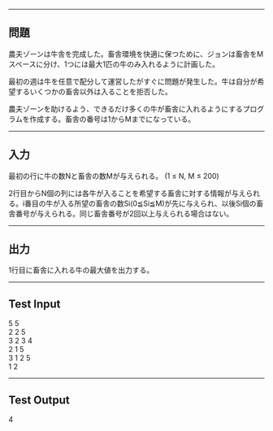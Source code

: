 -----------
問題
-----------
農夫ゾーンは牛舎を完成した。畜舎環境を快適に保つために、ジョンは畜舎をMスペースに分け、1つには最大1匹の牛のみ入れるように計画した。

最初の週は牛を任意で配分して運営したがすぐに問題が発生した。牛は自分が希望するいくつかの畜舎以外は入ることを拒否した。

農夫ゾーンを助けるよう、できるだけ多くの牛が畜舎に入れるようにするプログラムを作成する。畜舎の番号は1からMまでになっている。

-----------
入力
-----------
最初の行に牛の数Nと畜舎の数Mが与えられる。 (1 ≤ N, M ≤ 200)

2行目からN個の列には各牛が入ることを希望する畜舎に対する情報が与えられる。i番目の牛が入る所望の畜舎の数Si(0≦Si≦M)が先に与えられ、以後Si個の畜舎番号が与えられる。同じ畜舎番号が2回以上与えられる場合はない。

-----------
出力
-----------
1行目に畜舎に入れる牛の最大値を出力する。

-----------
Test Input
-----------
5 5  
2 2 5  
3 2 3 4  
2 1 5  
3 1 2 5  
1 2  

-----------
Test Output
-----------
4
